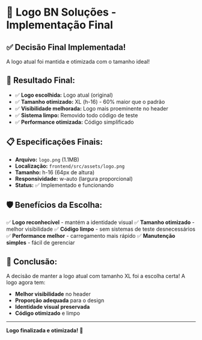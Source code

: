 # 🎨 Logo BN Soluções - Implementação Final

## ✅ Decisão Final Implementada!

A logo atual foi mantida e otimizada com o tamanho ideal!

## 🎯 Resultado Final:

- ✅ **Logo escolhida:** Logo atual (original)
- ✅ **Tamanho otimizado:** XL (h-16) - 60% maior que o padrão
- ✅ **Visibilidade melhorada:** Logo mais proeminente no header
- ✅ **Sistema limpo:** Removido todo código de teste
- ✅ **Performance otimizada:** Código simplificado

## 📋 Especificações Finais:

- **Arquivo:** `logo.png` (1.1MB)
- **Localização:** `frontend/src/assets/logo.png`
- **Tamanho:** h-16 (64px de altura)
- **Responsividade:** w-auto (largura proporcional)
- **Status:** ✅ Implementado e funcionando

## 🛡️ Benefícios da Escolha:

✅ **Logo reconhecível** - mantém a identidade visual
✅ **Tamanho otimizado** - melhor visibilidade
✅ **Código limpo** - sem sistemas de teste desnecessários
✅ **Performance melhor** - carregamento mais rápido
✅ **Manutenção simples** - fácil de gerenciar

## 🎉 Conclusão:

A decisão de manter a logo atual com tamanho XL foi a escolha certa! A logo agora tem:
- **Melhor visibilidade** no header
- **Proporção adequada** para o design
- **Identidade visual preservada**
- **Código otimizado** e limpo

---

**Logo finalizada e otimizada!** 🚀 